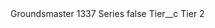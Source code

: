 <?xml version="1.0" encoding="UTF-8"?>
<CustomMetadata xmlns="http://soap.sforce.com/2006/04/metadata" xmlns:xsi="http://www.w3.org/2001/XMLSchema-instance" xmlns:xsd="http://www.w3.org/2001/XMLSchema">
    <label>Groundsmaster 1337 Series</label>
    <protected>false</protected>
    <values>
        <field>Tier__c</field>
        <value xsi:type="xsd:string">Tier 2</value>
    </values>
</CustomMetadata>
